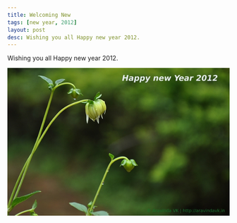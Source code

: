 ```yaml
---
title: Welcoming New
tags: [new year, 2012]
layout: post
desc: Wishing you all Happy new year 2012.
---
```

Wishing you all Happy new year 2012.

![Welcoming New](/photo/new-year-2012/m.jpg)

